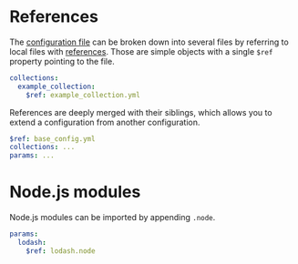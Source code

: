 # References

The [configuration file](configuration.md#configuration-file) can be broken down
into several files by referring to local files with
[references](https://tools.ietf.org/html/draft-pbryan-zyp-json-ref-03). Those
are simple objects with a single `$ref` property pointing to the file.

```yml
collections:
  example_collection:
    $ref: example_collection.yml
```

References are deeply merged with their siblings, which allows you to extend a
configuration from another configuration.

```yml
$ref: base_config.yml
collections: ...
params: ...
```

# Node.js modules

Node.js modules can be imported by appending `.node`.

```yml
params:
  lodash:
    $ref: lodash.node
```
